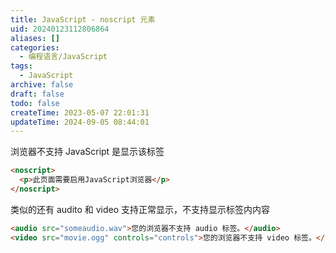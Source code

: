 ```yaml
---
title: JavaScript - noscript 元素
uid: 20240123112806864
aliases: []
categories:
  - 编程语言/JavaScript
tags:
  - JavaScript
archive: false
draft: false
todo: false
createTime: 2023-05-07 22:01:31
updateTime: 2024-09-05 08:44:01
---
```


浏览器不支持 JavaScript 是显示该标签

```html
<noscript>
  <p>此页面需要启用JavaScript浏览器</p>
</noscript>
```

类似的还有 audito 和 video 支持正常显示，不支持显示标签内内容

```html
<audio src="someaudio.wav">您的浏览器不支持 audio 标签。</audio>
<video src="movie.ogg" controls="controls">您的浏览器不支持 video 标签。</video>
```
